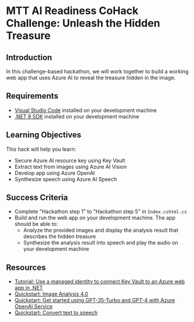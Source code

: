 # MTT AI Readiness CoHack Challenge: Unleash the Hidden Treasure

## Introduction

In this challenge-based hackathon, we will work together to build a working web app that uses Azure AI to reveal the treasure hidden in the image.

## Requirements
- [Visual Studio Code](https://code.visualstudio.com/) installed on your development machine
- [.NET 8 SDK](https://dotnet.microsoft.com/en-us/download) installed on your development machine

## Learning Objectives
This hack will help you learn:
- Secure Azure AI resource key using Key Vault
- Extract text from images using Azure AI Vision
- Develop app using Azure OpenAI
- Synthesize speech using Azure AI Speech

## Success Criteria
- Complete "Hackathon step 1" to "Hackathon step 5" in `Index.cshtml.cs`
- Build and run the web app on your development machine. The app should be able to:
  - Analyze the provided images and display the analysis result that describes the hidden treasure
  - Synthesize the analysis result into speech and play the audio on your development machine

## Resources
- [Tutorial: Use a managed identity to connect Key Vault to an Azure web app in .NET](https://learn.microsoft.com/en-us/azure/key-vault/general/tutorial-net-create-vault-azure-web-app?tabs=azure-cli)
- [Quickstart: Image Analysis 4.0](https://learn.microsoft.com/en-us/azure/ai-services/computer-vision/quickstarts-sdk/image-analysis-client-library-40?tabs=visual-studio%2Cwindows&pivots=programming-language-csharp)
- [Quickstart: Get started using GPT-35-Turbo and GPT-4 with Azure OpenAI Service](https://learn.microsoft.com/en-us/azure/ai-services/openai/chatgpt-quickstart?tabs=command-line%2Ctypescript%2Cpython-new&pivots=programming-language-csharp)
- [Quickstart: Convert text to speech](https://learn.microsoft.com/en-us/azure/ai-services/speech-service/get-started-text-to-speech?tabs=windows%2Cterminal&pivots=programming-language-csharp)
